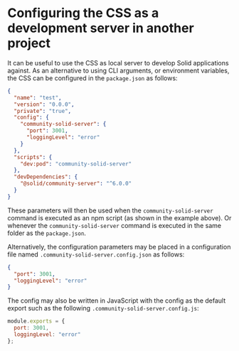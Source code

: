 # Configuring the CSS as a development server in another project

It can be useful to use the CSS as local server to develop Solid applications against.
As an alternative to using CLI arguments, or environment variables, the CSS can be configured in the `package.json` as follows:

```json
{
  "name": "test",
  "version": "0.0.0",
  "private": "true",
  "config": {
    "community-solid-server": {
      "port": 3001,
      "loggingLevel": "error"
    }
  },
  "scripts": {
    "dev:pod": "community-solid-server"
  },
  "devDependencies": {
    "@solid/community-server": "^6.0.0"
  }
}
```

These parameters will then be used when the `community-solid-server`
command is executed as an npm script (as shown in the example above).
Or whenever the `community-solid-server` command is executed in the same
folder as the `package.json`.

Alternatively, the configuration parameters may be placed in a configuration file named
`.community-solid-server.config.json` as follows:

```json
{
  "port": 3001,
  "loggingLevel": "error"
}
```

The config may also be written in JavaScript with the config as the default export
such as the following `.community-solid-server.config.js`:

```js
module.exports = {
  port: 3001,
  loggingLevel: "error"
};
```
